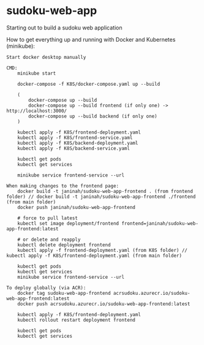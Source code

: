 # sudoku-web-app
Starting out to build a sudoku web application


How to get everything up and running with Docker and Kubernetes (minikube):

    Start docker desktop manually

    CMD:
        minikube start

        docker-compose -f K8S/docker-compose.yaml up --build
        
        (
            docker-compose up --build
            docker-compose up --build frontend (if only one) -> http://localhost:3000/
            docker-compose up --build backend (if only one)
        )

        kubectl apply -f K8S/frontend-deployment.yaml
        kubectl apply -f K8S/frontend-service.yaml
        kubectl apply -f K8S/backend-deployment.yaml
        kubectl apply -f K8S/backend-service.yaml

        kubectl get pods
        kubectl get services

        minikube service frontend-service --url

    When making changes to the frontend page:
        docker build -t janinah/sudoku-web-app-frontend . (from frontend folder) // docker build -t janinah/sudoku-web-app-frontend ./frontend (from main folder)
        docker push janinah/sudoku-web-app-frontend

        # force to pull latest
        kubectl set image deployment/frontend frontend=janinah/sudoku-web-app-frontend:latest

        # or delete and reapply
        kubectl delete deployment frontend
        kubectl apply -f frontend-deployment.yaml (from K8S folder) // kubectl apply -f K8S/frontend-deployment.yaml (from main folder)

        kubectl get pods
        kubectl get services
        minikube service frontend-service --url

    To deploy globally (via ACR):
        docker tag sudoku-web-app-frontend acrsudoku.azurecr.io/sudoku-web-app-frontend:latest
        docker push acrsudoku.azurecr.io/sudoku-web-app-frontend:latest
        
        kubectl apply -f K8S/frontend-deployment.yaml
        kubectl rollout restart deployment frontend

        kubectl get pods
        kubectl get services



